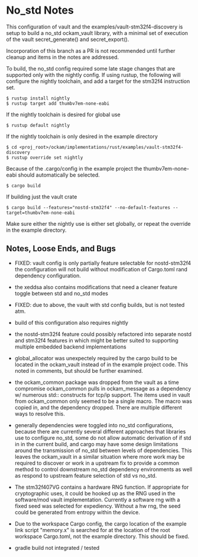 
# No_std Notes

This configuration of vault and the examples/vault-stm32f4-discovery is
setup to build a no_std ockam_vault library, with a minimal set of
execution of the vault secret_generate() and secret_export().

Incorporation of this branch as a PR is not recommended until further
cleanup and items in the notes are addressed.

To build, the no_std config required some late stage changes that are supported
only with the nightly config. If using rustup, the following will configure
the nightly toolchain, and add a target for the stm32f4 instruction set.

    $ rustup install nightly
    $ rustup target add thumbv7em-none-eabi

If the nightly toolchain is desired for global use

	$ rustup default nightly

If the nightly toolchain is only desired in the example directory

    $ cd <proj_root>/ockam/implementations/rust/examples/vault-stm32f4-discovery
    $ rustup override set nightly

Because of the .cargo/config in the example project the thumbv7em-none-eabi
should automatically be selected.

    $ cargo build

If building just the vault crate

	$ cargo build --features="nostd-stm32f4" --no-default-features --target=thumbv7em-none-eabi

Make sure either the nightly use is either set globally, or repeat the override
in the example directory.


## Notes, Loose Ends, and Bugs

* FIXED: vault config is only partially feature selectable for nostd-stm32f4
  the configuration will not build without modification of Cargo.toml
  rand dependency configuration.

* the xeddsa also contains modifications that need a cleaner feature toggle
  between std and no_std modes

* FIXED: due to above, the vault with std config builds, but is not tested atm.

* build of this configuration also requires nightly

* the nostd-stm32f4 feature could possibly refactored into separate
  nostd and stm32f4 features in which might be better suited to supporting
  multiple embedded backend implementations

* global_allocator was unexpectely required by the cargo build to be located
  in the ockam_vault instead of in the example project code. This noted in
  comments, but should be further examined.

* the ockam_common package was dropped from the vault as a time compromise
  ockam_common pulls in ockam_message as a dependency w/ numerous
  std:: constructs for tcp/ip support. The items used in vault from
  ockam_common only seemed to be a single macro. The macro was copied in,
  and the dependency dropped. There are multiple different ways to resolve
  this.

* generally dependencies were toggled into no_std configurations, because there
  are currently several different approaches that libraries use to configure
  no_std, some do not allow automatic derivation of if std in in the current
  build, and cargo may have some design limitations around the transmission
  of no_std between levels of dependencies. This leaves the ockam_vault in
  a similar situation where more work may be required to discover or work in
  a upstream fix to provide a common method to control downstream no_std
  dependency environments as well as respond to upstream feature selection of
  std vs no_std.

* The stm32f407VG contains a hardware RNG function. If appropriate for
  cryptographic uses, it could be hooked up as the RNG used in the
  software/mod vault implementation. Currently a software rng with a fixed seed
  was selected for expediency. Without a hw rng, the seed could be generated
  from entropy within the device.

* Due to the workspace Cargo config, the cargo location of the example link
  script "memory.x" is searched for at the location of the root workspace Cargo.toml, not the example directory. This should be fixed.

* gradle build not integrated / tested
